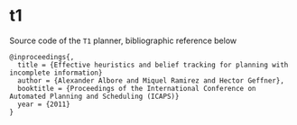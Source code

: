 # t1

Source code of the `T1` planner, bibliographic reference below

```
@inproceedings{,
  title = {Effective heuristics and belief tracking for planning with incomplete information}
  author = {Alexander Albore and Miquel Ramirez and Hector Geffner},
  booktitle = {Proceedings of the International Conference on Automated Planning and Scheduling (ICAPS)}
  year = {2011}
}
```
